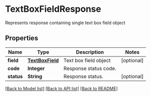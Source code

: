 ﻿
# TextBoxFieldResponse
Represents response containing single text box field object

## Properties
Name | Type | Description | Notes
------------ | ------------- | ------------- | -------------
**field** | [**TextBoxField**](TextBoxField.md) | Text box field object | [optional]
**code** | **Integer** | Response status code. | 
**status** | **String** | Response status. | [optional]


[[Back to Model list]](../../README.md#documentation-for-models) [[Back to API list]](../../README.md#documentation-for-api-endpoints) [[Back to README]](../../README.md)


